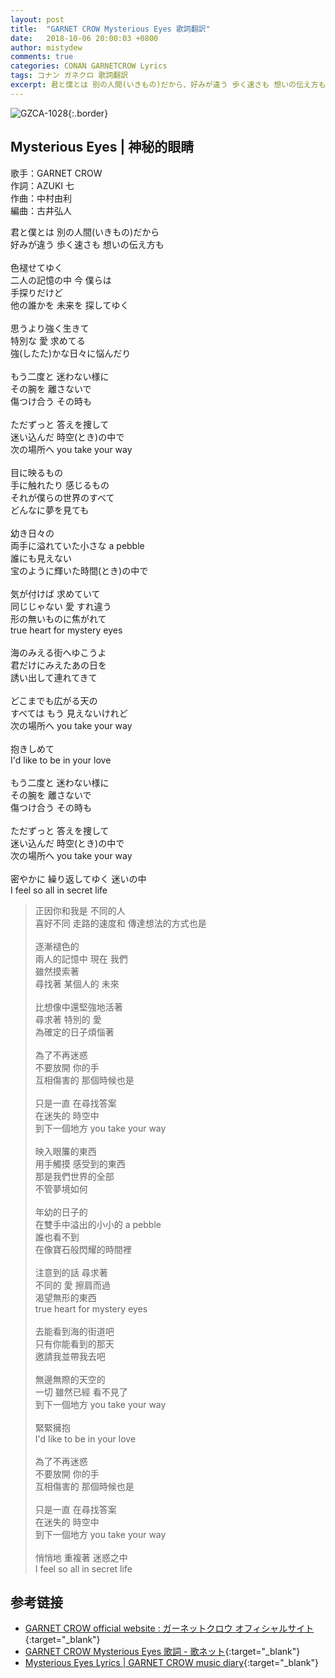 ```yaml
---
layout: post
title:  "GARNET CROW Mysterious Eyes 歌詞翻訳"
date:   2018-10-06 20:00:03 +0800
author: mistydew
comments: true
categories: CONAN GARNETCROW Lyrics
tags: コナン ガネクロ 歌詞翻訳
excerpt: 君と僕とは 別の人間(いきもの)だから、好みが違う 歩く速さも 想いの伝え方も。
---
```

![GZCA-1028](/gc/assets/images/discography/single/GZCA-1028.jpg){:.border}

## Mysterious Eyes | 神秘的眼睛

歌手：GARNET CROW<br>
作詞：AZUKI 七<br>
作曲：中村由利<br>
編曲：古井弘人

<div class="lyric-original">
<p>
君と僕とは 別の人間(いきもの)だから<br>
好みが違う 歩く速さも 想いの伝え方も<br>
<br>
色褪せてゆく<br>
二人の記憶の中 今 僕らは<br>
手探りだけど<br>
他の誰かを 未来を 探してゆく<br>
<br>
思うより強く生きて<br>
特別な 愛 求めてる<br>
強(したた)かな日々に悩んだり<br>
<br>
もう二度と 迷わない様に<br>
その腕を 離さないで<br>
傷つけ合う その時も<br>
<br>
ただずっと 答えを捜して<br>
迷い込んだ 時空(とき)の中で<br>
次の場所へ you take your way<br>
<br>
目に映るもの<br>
手に触れたり 感じるもの<br>
それが僕らの世界のすべて<br>
どんなに夢を見ても<br>
<br>
幼き日々の<br>
両手に溢れていた小さな a pebble<br>
誰にも見えない<br>
宝のように輝いた時間(とき)の中で<br>
<br>
気が付けば 求めていて<br>
同じじゃない 愛 すれ違う<br>
形の無いものに焦がれて<br>
true heart for mystery eyes<br>
<br>
海のみえる街へゆこうよ<br>
君だけにみえたあの日を<br>
誘い出して連れてきて<br>
<br>
どこまでも広がる天の<br>
すべては もう 見えないけれど<br>
次の場所へ you take your way<br>
<br>
抱きしめて<br>
I'd like to be in your love<br>
<br>
もう二度と 迷わない様に<br>
その腕を 離さないで<br>
傷つけ合う その時も<br>
<br>
ただずっと 答えを捜して<br>
迷い込んだ 時空(とき)の中で<br>
次の場所へ you take your way<br>
<br>
密やかに 繰り返してゆく 迷いの中<br>
I feel so all in secret life
</p>
</div>

<div class="lyric-translation">
<blockquote>
正因你和我是 不同的人<br>
喜好不同 走路的速度和 傳達想法的方式也是<br>
<br>
逐漸褪色的<br>
兩人的記憶中 現在 我們<br>
雖然摸索著<br>
尋找著 某個人的 未來<br>
<br>
比想像中還堅強地活著<br>
尋求著 特別的 愛<br>
為確定的日子煩惱著<br>
<br>
為了不再迷惑<br>
不要放開 你的手<br>
互相傷害的 那個時候也是<br>
<br>
只是一直 在尋找答案<br>
在迷失的 時空中<br>
到下一個地方 you take your way<br>
<br>
映入眼簾的東西<br>
用手觸摸 感受到的東西<br>
那是我們世界的全部<br>
不管夢境如何<br>
<br>
年幼的日子的<br>
在雙手中溢出的小小的 a pebble<br>
誰也看不到<br>
在像寶石般閃耀的時間裡<br>
<br>
注意到的話 尋求著<br>
不同的 愛 擦肩而過<br>
渴望無形的東西<br>
true heart for mystery eyes<br>
<br>
去能看到海的街道吧<br>
只有你能看到的那天<br>
邀請我並帶我去吧<br>
<br>
無邊無際的天空的<br>
一切 雖然已經 看不見了<br>
到下一個地方 you take your way<br>
<br>
緊緊擁抱<br>
I'd like to be in your love<br>
<br>
為了不再迷惑<br>
不要放開 你的手<br>
互相傷害的 那個時候也是<br>
<br>
只是一直 在尋找答案<br>
在迷失的 時空中<br>
到下一個地方 you take your way<br>
<br>
悄悄地 重複著 迷惑之中<br>
I feel so all in secret life
</blockquote>
</div>

## 参考链接

* [GARNET CROW official website : ガーネットクロウ オフィシャルサイト](http://www.garnetcrow.com){:target="_blank"}
* [GARNET CROW Mysterious Eyes 歌詞 - 歌ネット](https://www.uta-net.com/song/14347){:target="_blank"}
* [Mysterious Eyes Lyrics \| GARNET CROW music diary](https://mistydew.github.io/gc/lyrics/original/Mysterious%20Eyes.html){:target="_blank"}
